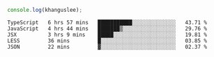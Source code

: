 ```js
console.log(khanguslee);
```

<!--START_SECTION:waka-->
```text
TypeScript   6 hrs 57 mins   ███████████░░░░░░░░░░░░░░   43.71 % 
JavaScript   4 hrs 44 mins   ███████▒░░░░░░░░░░░░░░░░░   29.76 % 
JSX          3 hrs 9 mins    █████░░░░░░░░░░░░░░░░░░░░   19.81 % 
LESS         36 mins         █░░░░░░░░░░░░░░░░░░░░░░░░   03.85 % 
JSON         22 mins         ▓░░░░░░░░░░░░░░░░░░░░░░░░   02.37 % 
```
<!--END_SECTION:waka-->

<!--
**khanguslee/khanguslee** is a ✨ _special_ ✨ repository because its `README.md` (this file) appears on your GitHub profile.

Here are some ideas to get you started:

- 🔭 I’m currently working on ...
- 🌱 I’m currently learning ...
- 👯 I’m looking to collaborate on ...
- 🤔 I’m looking for help with ...
- 💬 Ask me about ...
- 📫 How to reach me: ...
- 😄 Pronouns: ...
- ⚡ Fun fact: ...
-->
